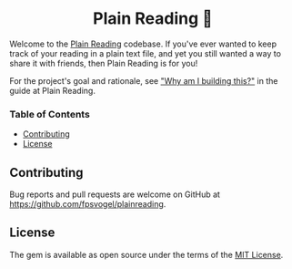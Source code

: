 <h1 align="center">Plain Reading 📘</h1>

Welcome to the [Plain Reading](https://plainreading.herokuapp.com) codebase. If you've ever wanted to keep track of your reading in a plain text file, and yet you still wanted a way to share it with friends, then Plain Reading is for you!

For the project's goal and rationale, see ["Why am I building this?"](https://plainreading.herokuapp.com/guide#preface-why-am-i-building-this) in the guide at Plain Reading.

### Table of Contents

- [Contributing](#contributing)
- [License](#license)

## Contributing

Bug reports and pull requests are welcome on GitHub at https://github.com/fpsvogel/plainreading.

## License

The gem is available as open source under the terms of the [MIT License](https://opensource.org/licenses/MIT).

